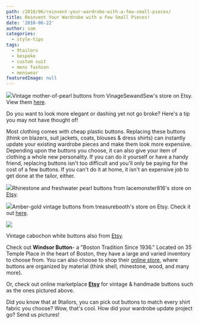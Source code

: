 ```yaml
---
path: /2010/06/reinvent-your-wardrobe-with-a-few-small-pieces/
title: Reinvent Your Wardrobe with a Few Small Pieces!
date: '2010-06-22'
author: sam
categories:
  - style-tips
tags:
  - 9tailors
  - bespoke
  - custom suit
  - mens fashion
  - menswear
featuredImage: null
---
```

[![](http://3.bp.blogspot.com/_20LDsLnO2rk/TCD2tcAPWCI/AAAAAAAAAY4/2_2gpRuf1sE/s320/il_430xN.153206348.jpg)](http://3.bp.blogspot.com/_20LDsLnO2rk/TCD2tcAPWCI/AAAAAAAAAY4/2_2gpRuf1sE/s1600/il_430xN.153206348.jpg)Vintage mother-of-pearl buttons from VinageSewandSew's store on Etsy. View them [here](http://www.etsy.com/listing/49969563/antique-ornate-amber-gold-glass-button?ref=sr_gallery_4&ga_search_query=glass+buttons&ga_search_type=all&ga_page=&order=&includes%5B%5D=tags&includes%5B%5D=title). 

Do you want to look more elegant or dashing yet not go broke? Here's a tip you may not have thought of!

Most clothing comes with cheap plastic buttons. Replacing these buttons (think on blazers, suit jackets, coats, blouses & dress shirts) can instantly update your existing wardrobe pieces and make them look more expensive. Depending upon the buttons you choose, it can also give your item of clothing a whole new personality. If you can do it yourself or have a handy friend, replacing buttons isn't too difficult and you'll only be paying for the cost of a few buttons. If you can't do it at home, it isn't an expensive job to get done at the tailor, either.

[![](http://2.bp.blogspot.com/_20LDsLnO2rk/TCD1vHQbl0I/AAAAAAAAAYw/kPBbv6JNeBw/s320/il_430xN.153207619.jpg)](http://2.bp.blogspot.com/_20LDsLnO2rk/TCD1vHQbl0I/AAAAAAAAAYw/kPBbv6JNeBw/s1600/il_430xN.153207619.jpg)Rhinestone and freshwater pearl buttons from lacemonster816's store on [Etsy](http://www.etsy.com/listing/49970299/a-spoon-full-of-joy-vintage-pearls?ref=sr_gallery_1&ga_search_query=buttons&ga_search_type=vintage&ga_page=&order=&includes%5B%5D=tags&includes%5B%5D=title).

 [![](http://3.bp.blogspot.com/_20LDsLnO2rk/TCD1u3y1yuI/AAAAAAAAAYo/ZV5dKHmsmGE/s320/il_430xN.153204632.jpg)](http://3.bp.blogspot.com/_20LDsLnO2rk/TCD1u3y1yuI/AAAAAAAAAYo/ZV5dKHmsmGE/s1600/il_430xN.153204632.jpg)Amber-gold vintage buttons from treasurebooth's store on Etsy. Check it out [here](http://www.etsy.com/listing/49969563/antique-ornate-amber-gold-glass-button?ref=sr_gallery_4&ga_search_query=glass+buttons&ga_search_type=all&ga_page=&order=&includes%5B%5D=tags&includes%5B%5D=title). 

 [![](http://4.bp.blogspot.com/_20LDsLnO2rk/TCD1pK9NxjI/AAAAAAAAAYg/nvNTQuMhLqM/s320/il_430xN.153201844.jpg)](http://4.bp.blogspot.com/_20LDsLnO2rk/TCD1pK9NxjI/AAAAAAAAAYg/nvNTQuMhLqM/s1600/il_430xN.153201844.jpg)

Vintage cabochon white buttons also from [Etsy](http://www.etsy.com). 

Check out **Windsor Button**\- a "Boston Tradition Since 1936." Located on 35 Temple Place in the heart of Boston, they have a large and varied inventory to choose from. You can also choose to shop their [online store](http://www.windsorbutton.com/), where buttons are organized by material (think shell, rhinestone, wood, and many more). 

Or, check out online marketplace [**Etsy**](http://www.etsy.com/) for vintage & handmade buttons such as the ones pictured above. 

Did you know that at 9tailors, you can pick out buttons to match every shirt fabric you choose? Wow, that's cool. How did your wardrobe update project go? Send us pictures!